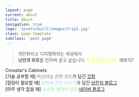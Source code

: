```yaml
---
layout: page
current: about
title: About
navigation: true
logo: 'assets/built/images/trip2.jpg'
class: page-template
subclass: 'post page'
---
```



> 개인화되고 디지털화되는 세상에서   
> **낭만과 위로**를 전하며 살고 싶습니다.
<span style="color:yellow">노란 글씨입니다.</span>
<span style="color:lightg">예쁘지?</span>


Crosstar's Cabinets  
  [기술 공부할 때] <span style="color:gray">머신러닝 관련 코드</span>가 담긴 [깃헙](https://github.com/crosstar1228)  
  [힐링이 필요할 때] <span style="color:lightblue">낭만에 관한 이야기</span>가 담긴 [브런치 블로그](https://brunch.co.kr/@wptjd212)  
  [아무 생각 없을 때] <span style="color:lightgreen">소소한 생각이 담긴 [네이버 블로그](https://blog.naver.com/wptjd212)

